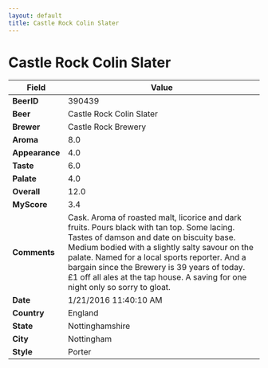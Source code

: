 ```yaml
---
layout: default
title: Castle Rock Colin Slater
---
```


# Castle Rock Colin Slater

| Field         | Value     |
|---------------|-----------|
| **BeerID** | 390439 |
| **Beer** | Castle Rock Colin Slater |
| **Brewer** | Castle Rock Brewery |
| **Aroma** | 8.0 |
| **Appearance** | 4.0 |
| **Taste** | 6.0 |
| **Palate** | 4.0 |
| **Overall** | 12.0 |
| **MyScore** | 3.4 |
| **Comments** | Cask. Aroma of roasted malt, licorice and dark fruits. Pours black with tan top. Some lacing. Tastes of damson and date on biscuity base. Medium bodied with a slightly salty savour on the palate. Named for a local sports reporter. And a bargain since the Brewery is 39 years of today. £1 off all ales at the tap house. A saving for one night only so sorry to gloat. |
| **Date** | 1/21/2016 11:40:10 AM |
| **Country** | England |
| **State** | Nottinghamshire |
| **City** | Nottingham |
| **Style** | Porter |
